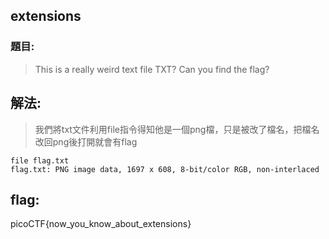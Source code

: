 ## extensions
### 題目:
>This is a really weird text file TXT? Can you find the flag?



## 解法:
>我們將txt文件利用file指令得知他是一個png檔，只是被改了檔名，把檔名改回png後打開就會有flag
```
file flag.txt
flag.txt: PNG image data, 1697 x 608, 8-bit/color RGB, non-interlaced
```
## flag:
picoCTF{now_you_know_about_extensions}